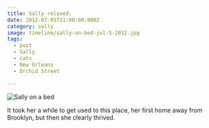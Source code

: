 ```yaml
---
title: Sally relaxed.
date: 2012-07-05T21:00:00.000Z
category: sally
image: timeline/sally-on-bed-jul-5-2012.jpg
tags:
  - post
  - Sally
  - cats
  - New Orleans
  - Orchid Street

---
```


![Sally on a bed](/static/img/sally/sally-on-bed-jul-5-2012.jpg "Sally on a bed")

It took her a while to get used to this place, her first home away from Brooklyn, but then she clearly thrived.

